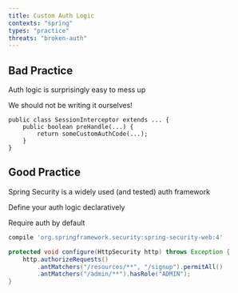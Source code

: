 ```yaml
---
title: Custom Auth Logic
contexts: "spring"
types: "practice"
threats: "broken-auth"
---
```


## Bad Practice

Auth logic is surprisingly easy to mess up

We should not be writing it ourselves!

```java:3
public class SessionInterceptor extends ... {
    public boolean preHandle(...) {
        return someCustomAuthCode(...);
    }
}
```

## Good Practice

Spring Security is a widely used (and tested) auth framework

Define your auth logic declaratively 

Require auth by default

```gradle
compile 'org.springframework.security:spring-security-web:4'
```

```java
protected void configure(HttpSecurity http) throws Exception {
	http.authorizeRequests()
		.antMatchers("/resources/**", "/signup").permitAll()
		.antMatchers("/admin/**").hasRole("ADMIN");
}
```

